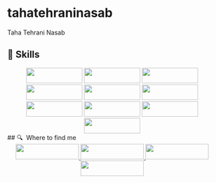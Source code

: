 # tahatehraninasab
Taha Tehrani Nasab

## 🔧 Skills

<div style="width:95%" align="center">
	<img style="width:8rem;height:35px;" src="https://img.shields.io/badge/javascript-%23323330.svg?style=for-the-badge&logo=flask&logoColor=%23F7DF1E"/>
	<img style="width:8rem;height:35px" src="https://img.shields.io/badge/typescript-%23007ACC.svg?style=for-the-badge&logo=python&logoColor=white"/>
	<img style="width:8rem;height:35px" src="https://img.shields.io/badge/node.js-6DA55F?style=for-the-badge&logo=ai&logoColor=white"/>
	<img style="width:8rem;height:35px" src="https://img.shields.io/badge/express.js-%23404d59.svg?style=for-the-badge&logo=c++&logoColor=%2361DAFB"/>
	<img style="width:8rem;height:35px" src="https://img.shields.io/badge/nestjs-%23E0234E.svg?style=for-the-badge&logo=nestjs&logoColor=white"/>
	<img style="width:8rem;height:35px" src="https://img.shields.io/badge/MongoDB-%234ea94b.svg?style=for-the-badge&logo=mongodb&logoColor=white"/>
	<img style="width:8rem;height:35px" src="https://img.shields.io/badge/mysql-%2300f.svg?style=for-the-badge&logo=mysql&logoColor=white"/>
	<img style="width:8rem;height:35px" src="https://img.shields.io/badge/html5-%23E34F26.svg?style=for-the-badge&logo=html5&logoColor=white"/>
	<img style="width:8rem;height:35px" src="https://img.shields.io/badge/css3-%231572B6.svg?style=for-the-badge&logo=css3&logoColor=white"/>
	<img style="width:8rem;height:35px" src="https://img.shields.io/badge/bootstrap-%23563D7C.svg?style=for-the-badge&logo=bootstrap&logoColor=white"/>
</div>
## 🔍  Where to find me

<div style="width:95%" align="center">

<a href="mailto:tahatehranin@yandex.com">
	<img style="width:9rem;height:35px;" src="https://img.shields.io/badge/Gmail-D14836?style=for-the-badge&logo=gmail&logoColor=white" />
</a>
<a href="https://www.linkedin.com/in/taha-tehrani-nasab/">
	<img style="width:9rem;height:35px;" src="https://img.shields.io/badge/LinkedIn-0077B5?style=for-the-badge&logo=linkedin&logoColor=white" />
</a>
<a href="https://www.instagram.com/tahatehran/">
	<img style="width:9rem;height:35px;" src="https://img.shields.io/badge/Instagram-E4405F?style=for-the-badge&logo=instagram&logoColor=white" />
</a>
<a href="https://x.com/tahatehran">
	<img style="width:9rem;height:35px;" src="https://img.shields.io/badge/Twitter-1DA1F2?style=for-the-badge&logo=twitter&logoColor=white" />
</a>

</div>
